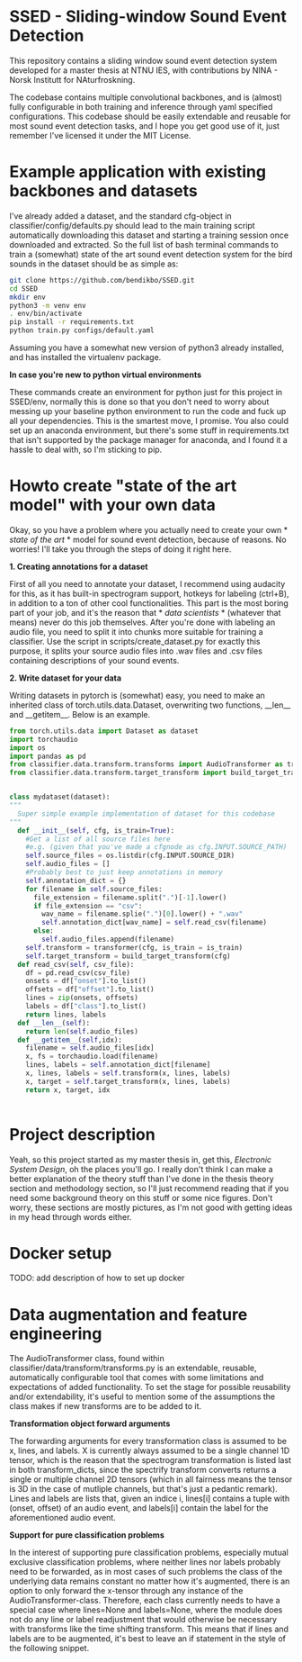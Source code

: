 # SSED - Sliding-window Sound Event Detection

This repository contains a sliding window sound event detection system developed for a master thesis at NTNU IES, with contributions by NINA - Norsk Institutt for NAturfroskning.

The codebase contains multiple convolutional backbones, and is (almost) fully configurable in both training and inference through yaml specified configurations.
This codebase should be easily extendable and reusable for most sound event detection tasks, and I hope you get good use of it, just remember I've licensed it under the MIT License.

# Example application with existing backbones and datasets

I've already added a dataset, and the standard cfg-object in classifier/config/defaults.py should lead to the main training script automatically downloading this dataset and starting a training session once downloaded and extracted. So the full list of bash terminal commands to train a (somewhat) state of the art sound event detection system for the bird sounds in the dataset should be as simple as:

```bash
git clone https://github.com/bendikbo/SSED.git
cd SSED
mkdir env
python3 -m venv env
. env/bin/activate
pip install -r requirements.txt
python train.py configs/default.yaml
```
Assuming you have a somewhat new version of python3 already installed, and has installed the virtualenv package.

**In case you're new to python virtual environments**

These commands create an environment for python just for this project in SSED/env, normally this is done so that you don't need to worry about messing up your baseline python environment to run the code and fuck up all your dependencies. This is the smartest move, I promise. You also could set up an anaconda environment, but there's some stuff in requirements.txt that isn't supported by the package manager for anaconda, and I found it a hassle to deal with, so I'm sticking to pip.

# Howto create "state of the art model" with your own data

Okay, so you have a problem where you actually need to create your own * *state of the art* * model for sound event detection, because of reasons. No worries! I'll take you through the steps of doing it right here.

**1. Creating annotations for a dataset**

First of all you need to annotate your dataset, I recommend using audacity for this, as it has built-in spectrogram support, hotkeys for labeling (ctrl+B), in addition to a ton of other cool functionalities. This part is the most boring part of your job, and it's the reason that * *data scientists* * (whatever that means) never do this job themselves. After you're done with labeling an audio file, you need to split it into chunks more suitable for training a classifier. Use the script in scripts/create_dataset.py for exactly this purpose, it splits your source audio files into .wav files and .csv files containing descriptions of your sound events.

**2. Write dataset for your data**

Writing datasets in pytorch is (somewhat) easy, you need to make an inherited class of torch.utils.data.Dataset, overwriting two functions, \_\_len\_\_ and \_\_getitem\_\_. Below is an example.
```python
from torch.utils.data import Dataset as dataset
import torchaudio
import os
import pandas as pd
from classifier.data.transform.transforms import AudioTransformer as transformer
from classifier.data.transform.target_transform import build_target_transform


class mydataset(dataset):
"""
  Super simple example implementation of dataset for this codebase
"""
  def __init__(self, cfg, is_train=True):
    #Get a list of all source files here
    #e.g. (given that you've made a cfgnode as cfg.INPUT.SOURCE_PATH)
    self.source_files = os.listdir(cfg.INPUT.SOURCE_DIR)
    self.audio_files = []
    #Probably best to just keep annotations in memory
    self.annotation_dict = {}
    for filename in self.source_files:
      file_extension = filename.split(".")[-1].lower()
      if file_extension == "csv":
        wav_name = filename.splie(".")[0].lower() + ".wav"
        self.annotation_dict[wav_name] = self.read_csv(filename)
      else:
        self.audio_files.append(filename)
    self.transform = transformer(cfg, is_train = is_train)
    self.target_transform = build_target_transform(cfg)
  def read_csv(self, csv_file):
    df = pd.read_csv(csv_file)
    onsets = df["onset"].to_list()
    offsets = df["offset"].to_list()
    lines = zip(onsets, offsets)
    labels = df["class"].to_list()
    return lines, labels
  def __len__(self):
    return len(self.audio_files)
  def __getitem__(self,idx):
    filename = self.audio_files[idx]
    x, fs = torchaudio.load(filename)
    lines, labels = self.annotation_dict[filename]
    x, lines, labels = self.transform(x, lines, labels)
    x, target = self.target_transform(x, lines, labels)
    return x, target, idx
    
```


# Project description

Yeah, so this project started as my master thesis in, get this, *Electronic System Design*, oh the places you'll go. I really don't think I can make a better explanation of the theory stuff than I've done in the thesis theory section and methodology section, so I'll just recommend reading that if you need some background theory on this stuff or some nice figures. Don't worry, these sections are mostly pictures, as I'm not good with getting ideas in my head through words either.


# Docker setup

TODO: add description of how to set up docker

# Data augmentation and feature engineering

The AudioTransformer class, found within classifier/data/transform/transforms.py is an extendable, reusable, automatically configurable tool that comes with some limitations and expectations of added functionality. To set the stage for possible reusability and/or extendability, it's useful to mention some of the assumptions the class makes if new transforms are to be added to it.

**Transformation object forward arguments**

The forwarding arguments for every transformation class is assumed to be x, lines, and labels. X is currently always assumed to be a single channel 1D tensor, which is the reason that the spectrogram transformation is listed last in both transform_dicts, since the spectrify transform converts returns a single or multiple channel 2D tensors (which in all fairness means the tensor is 3D in the case of mutliple channels, but that's just a pedantic remark). Lines and labels are lists that, given an indice i, lines[i] contains a tuple with (onset, offset) of an audio event, and labels[i] contain the label for the aforementioned audio event.

**Support for pure classification problems**

In the interest of supporting pure classification problems, especially mutual exclusive classification problems, where neither lines nor labels probably need to be forwarded, as in most cases of such problems the class of the underlying data remains constant no matter how it's augmented, there is an option to only forward the x-tensor through any instance of the AudioTransformer-class. Therefore, each class currently needs to have a special case where lines=None and labels=None, where the module does not do any line or label readjustment that would otherwise be necessary with transforms like the time shifting transform. This means that if lines and labels are to be augmented, it's best to leave an if statement in the style of the following snippet.
